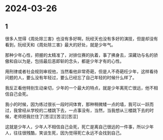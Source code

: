 # 2024-03-26

## 1


很多人觉得《周处除三害》也没有多好啊，阮经天也没有多好的演技，但是却没有看到，阮经天和《周处除三害》最大的好处，就是少年气。

那种少年心性，把握的太精准了，对排位赛的执着，事了拂身去，深藏功与名的骄傲和自以为是，包括最后恶即斩的念头，都是少年才有的心性。

用刑律或者社会规则审视他，当然看他非常奇葩，但是人不奇葩枉少年，这样看待问题的人，要么没有年轻过，要么已经忘了自己年轻的时候什么样了。

我反正看他特别生动亲切，少年的一个最大的特点，就是少年离死亡很远，他不相信自己会死。

我小的时候，因为练过很长一段时间体育，那种稍微矮一点的墙，我可以一跃而过，我曾经从学校的二楼跳下去，一点事没有，当然，当我想从三楼跳下去的时候，老师把我拦住了[苦涩][苦涩][苦涩]

这就是少年人，少年人不相信自己会死，死亡是离自己很远的一件事，所以少年人，往往很残酷，笑谈生死，因为觉得死亡永远不会找到自己。






